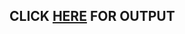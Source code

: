 ## CLICK [HERE](https://aniket126.github.io/cognizance-tasks/Task%203-Open%20Source/quiz/index.html) FOR OUTPUT
